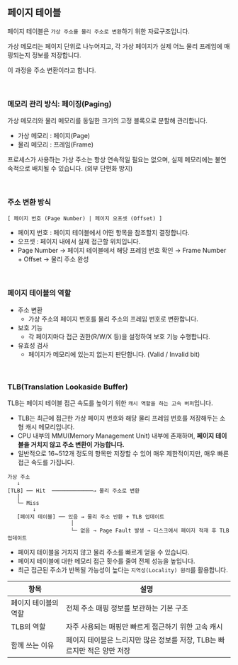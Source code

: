 ## 페이지 테이블

페이지 테이블은 `가상 주소를 물리 주소로 변환`하기 위한 자료구조입니다.

가상 메모리는 페이지 단위로 나누어지고, 각 가상 페이지가 실제 어느 물리 프레임에 매핑되는지 정보를 저장합니다.

이 과정을 주소 변환이라고 합니다.

<br>

### 메모리 관리 방식: 페이징(Paging)

가상 메모리와 물리 메모리를 동일한 크기의 고정 블록으로 분할해 관리합니다.

- 가상 메모리 : 페이지(Page)
- 물리 메모리 : 프레임(Frame)

프로세스가 사용하는 가상 주소는 항상 연속적일 필요는 없으며, 실제 메모리에는 불연속적으로 배치될 수 있습니다. (외부 단편화 방지)

<br>

### 주소 변환 방식

```
[ 페이지 번호 (Page Number) | 페이지 오프셋 (Offset) ]
```

- 페이지 번호 : 페이지 테이블에서 어떤 항목을 참조할지 결정합니다.
- 오프셋 : 페이지 내에서 실제 접근할 위치입니다.
- Page Number → 페이지 테이블에서 해당 프레임 번호 확인 → Frame Number + Offset → 물리 주소 완성

<br>

### 페이지 테이블의 역할

- 주소 변환
    - 가상 주소의 페이지 번호를 물리 주소의 프레임 번호로 변환합니다.
- 보호 기능
    - 각 페이지마다 접근 권한(R/W/X 등)을 설정하여 보호 기능 수행합니다.
- 유효성 검사
    - 페이지가 메모리에 있는지 없는지 판단합니다. (Valid / Invalid bit)
 
<br>

### TLB(Translation Lookaside Buffer)

TLB는 페이지 테이블 접근 속도를 높이기 위한 `캐시 역할을 하는 고속 버퍼`입니다.

- TLB는 최근에 접근한 가상 페이지 번호와 해당 물리 프레임 번호를 저장해두는 소형 캐시 메모리입니다.
- CPU 내부의 MMU(Memory Management Unit) 내부에 존재하며, **페이지 테이블을 거치지 않고 주소 변환이 가능합니다.**
- 일반적으로 16~512개 정도의 항목만 저장할 수 있어 매우 제한적이지만, 매우 빠른 접근 속도를 가집니다.

```plaintext
가상 주소
   ↓
[TLB] ── Hit  ─────────────→ 물리 주소로 변환
   │
   └─ Miss
        ↓
   [페이지 테이블] ── 있음 → 물리 주소 반환 + TLB 업데이트
                    │
                    └─ 없음 → Page Fault 발생 → 디스크에서 페이지 적재 후 TLB 업데이트
```

- 페이지 테이블을 거치지 않고 물리 주소를 빠르게 얻을 수 있습니다.
- 페이지 테이블에 대한 메모리 접근 횟수를 줄여 전체 성능을 높입니다.
- 최근 접근된 주소가 반복될 가능성이 높다는 `지역성(Locality) 원리`를 활용합니다.

| 항목 | 설명 |
| --- | --- |
| 페이지 테이블의 역할 | 전체 주소 매핑 정보를 보관하는 기본 구조 |
| TLB의 역할 | 자주 사용되는 매핑만 빠르게 접근하기 위한 고속 캐시 |
| 함께 쓰는 이유 | 페이지 테이블은 느리지만 많은 정보를 저장, TLB는 빠르지만 적은 양만 저장 |
